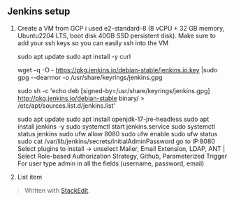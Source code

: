 
## Jenkins setup

 1. Create a VM from GCP i used e2-standard-8 (8 vCPU + 32 GB memory, Ubuntu2204 LTS, boot disk 40GB SSD persistent disk). Make sure to add your ssh keys so you can easily ssh into the VM

    sudo apt update
    sudo apt install -y curl
    
    wget -q -O - https://pkg.jenkins.io/debian-stable/jenkins.io.key |sudo gpg --dearmor -o /usr/share/keyrings/jenkins.gpg
    
    sudo sh -c 'echo deb [signed-by=/usr/share/keyrings/jenkins.gpg] http://pkg.jenkins.io/debian-stable binary/ > /etc/apt/sources.list.d/jenkins.list'
    
    sudo apt update
    sudo apt install openjdk-17-jre-headless
    sudo apt install jenkins -y
    sudo systemctl start jenkins.service
    sudo systemctl status jenkins
    sudo ufw allow 8080
    sudo ufw enable
    sudo ufw status
     sudo cat /var/lib/jenkins/secrets/initialAdminPassword
     go to IP:8080
     Select plugins to install -> unselect Mailer, Email Extension, LDAP, ANT | Select Role-based Authorization Strategy, Github, Parameterized Trigger
     For user type admin in all the fields (username, password, email)



 2. List item

> Written with [StackEdit](https://stackedit.io/).
<!--stackedit_data:
eyJoaXN0b3J5IjpbMTg4Mjk4MjI3NCw4MzUxNzQyOTcsMjY4NT
E4MTg2LDYwMjY0Njg5NywtMTg1MjA5OTA5NCwtNDcyNjM1MDMs
MjUxMzc4ODk3XX0=
-->